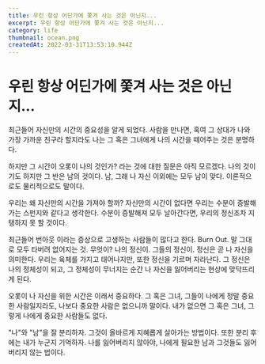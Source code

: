 ```yaml
---
title: 우린 항상 어딘가에 쫓겨 사는 것은 아닌지...
excerpt: 우린 항상 어딘가에 쫓겨 사는 것은 아닌지...
category: life
thumbnail: ocean.png
createdAt: 2022-03-31T13:53:10.944Z
---
```

# 우린 항상 어딘가에 쫓겨 사는 것은 아닌지...

최근들어 자신만의 시간의 중요성을 알게 되었다.
사람을 만나면, 혹여 그 상대가 나와 가장 가까운 친구라 할지라도
나는 그 혹은 그녀에게 나의 시간을 떼어주는 것은 분명하다.

하지만 그 시간이 오롯이 나의 것인가? 라는 것에 대한 질문은 아직 모르겠다.
나의 것이기도 하지만 그 반은 남의 것이다.
남, 그래 나 자신 이외에는 모두 남이 맞다.
이론적으로도 물리적으로도 말이다.

우리는 왜 자신만의 시간을 가져야 할까?
자신만의 시간이 없다면 우리는 수분이 증발해 가는 스펀지와 같다고 생각한다.
수분이 증발해져 모두 날아간다면, 우리의 정신조차 지탱하지 못 할 것이다.

최근들어 번아웃 이라는 증상으로 고생하는 사람들이 많다고 한다.
Burn Out. 말 그대로 모두 타버려 없어지는 것.
무엇이? 나의 정신이. 그들의 정신이. 정신은 곧 나 자신을 의미한다.
우리는 육체를 가지고 태어나지만, 또한 정신을 기르며 자라난다.
그 정신은 나의 정체성이 되고, 그 정체성이 무너지는 순간 나 자신을 잃어버리는 현상에 맞닥뜨리게 된다.

오롯이 나 자신을 위한 시간은 이래서 중요하다.
그 혹은 그녀, 그들이 나에게 정말 중요한 사람일지라도, 나보다 중요한 사람은 없으니까 말이다.
내가 없으면 그 혹은 그녀, 그렇게 나에게 중요한 사람들도 없다.

"나"와 "남"을 잘 분리하자. 그것이 올바르게 지혜롭게 살아가는 방법이다.
또한 분리 후에는 내가 누군지 기억하자.
나를 잃어버리지 않아야, 나에게 필요한 남과 그것들도 잃어버리지 않는 법이다.
